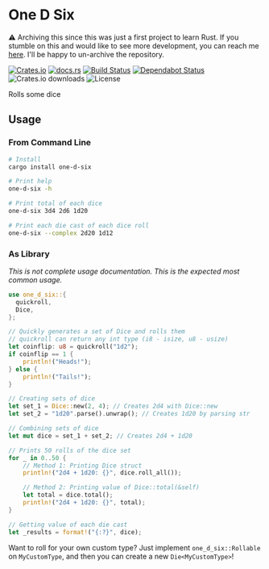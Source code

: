 # One D Six

:warning: Archiving this since this was just a first project to learn Rust. If you stumble on this and
would like to see more development, you can reach me [here](https://github.com/spenserblack/spenserblack/discussions).
I'll be happy to un-archive the repository.

[![Crates.io](https://img.shields.io/crates/v/one-d-six)](https://crates.io/crates/one-d-six)
[![docs.rs](https://docs.rs/one-d-six/badge.svg)](https://docs.rs/one-d-six/)
[![Build Status](https://travis-ci.com/spenserblack/one-d-six-rs.svg?branch=master)](https://travis-ci.com/spenserblack/one-d-six-rs)
[![Dependabot Status](https://api.dependabot.com/badges/status?host=github&repo=spenserblack/one-d-six-rs)](https://dependabot.com)
![Crates.io downloads](https://img.shields.io/crates/d/one-d-six)
![License](https://img.shields.io/crates/l/one-d-six)

Rolls some dice

## Usage
### From Command Line
```bash
# Install
cargo install one-d-six

# Print help
one-d-six -h

# Print total of each dice
one-d-six 3d4 2d6 1d20

# Print each die cast of each dice roll
one-d-six --complex 2d20 1d12
```

### As Library
*This is not complete usage documentation. This is the expected most common usage.*
```rust
use one_d_six::{
  quickroll,
  Dice,
};

// Quickly generates a set of Dice and rolls them
// quickroll can return any int type (i8 - isize, u8 - usize)
let coinflip: u8 = quickroll("1d2");
if coinflip == 1 {
    println!("Heads!");
} else {
    println!("Tails!");
}

// Creating sets of dice
let set_1 = Dice::new(2, 4); // Creates 2d4 with Dice::new
let set_2 = "1d20".parse().unwrap(); // Creates 1d20 by parsing str

// Combining sets of dice
let mut dice = set_1 + set_2; // Creates 2d4 + 1d20

// Prints 50 rolls of the dice set
for _ in 0..50 {
    // Method 1: Printing Dice struct
    println!("2d4 + 1d20: {}", dice.roll_all());

    // Method 2: Printing value of Dice::total(&self)
    let total = dice.total();
    println!("2d4 + 1d20: {}", total);
}

// Getting value of each die cast
let _results = format!("{:?}", dice);
```
Want to roll for your own custom type? Just implement `one_d_six::Rollable` on `MyCustomType`, and
then you can create a new `Die<MyCustomType>`!

